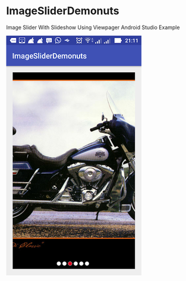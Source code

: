 # ImageSliderDemonuts

Image Slider With Slideshow Using Viewpager Android Studio Example 

![alt-text](slideshow.png)
